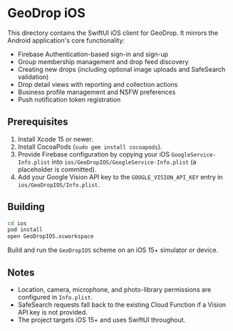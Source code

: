 # GeoDrop iOS

This directory contains the SwiftUI iOS client for GeoDrop. It mirrors the Android application's core functionality:

* Firebase Authentication-based sign-in and sign-up
* Group membership management and drop feed discovery
* Creating new drops (including optional image uploads and SafeSearch validation)
* Drop detail views with reporting and collection actions
* Business profile management and NSFW preferences
* Push notification token registration

## Prerequisites

1. Install Xcode 15 or newer.
2. Install CocoaPods (`sudo gem install cocoapods`).
3. Provide Firebase configuration by copying your iOS `GoogleService-Info.plist` into `ios/GeoDropIOS/GoogleService-Info.plist` (a placeholder is committed).
4. Add your Google Vision API key to the `GOOGLE_VISION_API_KEY` entry in `ios/GeoDropIOS/Info.plist`.

## Building

```sh
cd ios
pod install
open GeoDropIOS.xcworkspace
```

Build and run the `GeoDropIOS` scheme on an iOS 15+ simulator or device.

## Notes

* Location, camera, microphone, and photo-library permissions are configured in `Info.plist`.
* SafeSearch requests fall back to the existing Cloud Function if a Vision API key is not provided.
* The project targets iOS 15+ and uses SwiftUI throughout.
